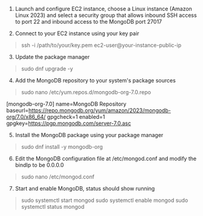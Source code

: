 1. Launch and configure EC2 instance, choose a Linux instance (Amazon Linux 2023) and select a security group that allows inbound SSH access to port 22 and inbound access to the MongoDB port 27017

2. Connect to your EC2 instance using your key pair

> ssh -i /path/to/your/key.pem ec2-user@your-instance-public-ip

3. Update the package manager

> sudo dnf upgrade -y

4. Add the MongoDB repository to your system's package sources

> sudo nano /etc/yum.repos.d/mongodb-org-7.0.repo

[mongodb-org-7.0]
name=MongoDB Repository
baseurl=https://repo.mongodb.org/yum/amazon/2023/mongodb-org/7.0/x86_64/
gpgcheck=1
enabled=1
gpgkey=https://pgp.mongodb.com/server-7.0.asc

5. Install the MongoDB package using your package manager

> sudo dnf install -y mongodb-org

6. Edit the MongoDB configuration file at /etc/mongod.conf and modify the bindIp to be 0.0.0.0

> sudo nano /etc/mongod.conf

7. Start and enable MongoDB, status should show running

> sudo systemctl start mongod
> sudo systemctl enable mongod
> sudo systemctl status mongod 
